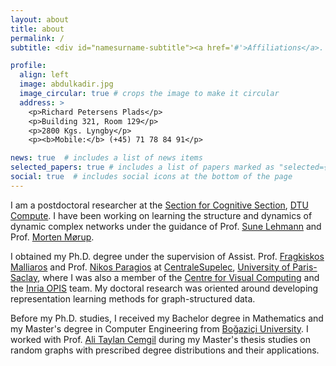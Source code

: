 ```yaml
---
layout: about
title: about
permalink: /
subtitle: <div id="namesurname-subtitle"><a href='#'>Affiliations</a>. Address. Contacts. Moto. Etc.</div>

profile:
  align: left
  image: abdulkadir.jpg
  image_circular: true # crops the image to make it circular
  address: >
    <p>Richard Petersens Plads</p>
    <p>Building 321, Room 129</p>
    <p>2800 Kgs. Lyngby</p>
    <p><b>Mobile:</b> (+45) 71 78 84 91</p>

news: true  # includes a list of news items
selected_papers: true # includes a list of papers marked as "selected={true}"
social: true  # includes social icons at the bottom of the page
---
```


I am a postdoctoral researcher at the [Section for Cognitive Section](https://www.compute.dtu.dk/english/research/research-sections/cogsys), [DTU Compute](https://www.compute.dtu.dk/english). I have been working on learning the structure and dynamics of dynamic complex networks under the guidance of Prof. [Sune Lehmann](https://sunelehmann.com/) and Prof. [Morten Mørup](http://mortenmorup.dk/). 

I obtained my Ph.D. degree under the supervision of Assist. Prof. [Fragkiskos Malliaros](https://fragkiskos.me/) and Prof. [Nikos Paragios](https://scholar.google.com/citations?hl=en&user=7edhlaQAAAAJ) at [CentraleSupelec](https://www.centralesupelec.fr/), [University of Paris-Saclay](https://www.universite-paris-saclay.fr/en), where I was also a member of the [Centre for Visual Computing](https://cvn.centralesupelec.fr/) and the [Inria OPIS](https://opis-inria.eu/) team. My doctoral research was oriented around developing representation learning methods for graph-structured data. 

Before my Ph.D. studies, I received my Bachelor degree in Mathematics and my Master's degree in Computer Engineering from [Boğaziçi University](https://www.boun.edu.tr/en_US). I worked with Prof. [Ali Taylan Cemgil](https://www.cmpe.boun.edu.tr/~cemgil/) during my Master's thesis studies on random graphs with prescribed degree distributions and their applications.



